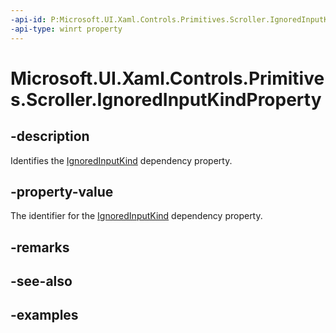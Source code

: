 ```yaml
---
-api-id: P:Microsoft.UI.Xaml.Controls.Primitives.Scroller.IgnoredInputKindProperty
-api-type: winrt property
---
```


# Microsoft.UI.Xaml.Controls.Primitives.Scroller.IgnoredInputKindProperty

<!--
public static Windows.UI.Xaml.DependencyProperty IgnoredInputKindProperty { get; }
-->

## -description

Identifies the [IgnoredInputKind](scroller_ignoredinputkind.md) dependency property.

## -property-value

The identifier for the [IgnoredInputKind](scroller_ignoredinputkind.md) dependency property.

## -remarks

## -see-also

## -examples


